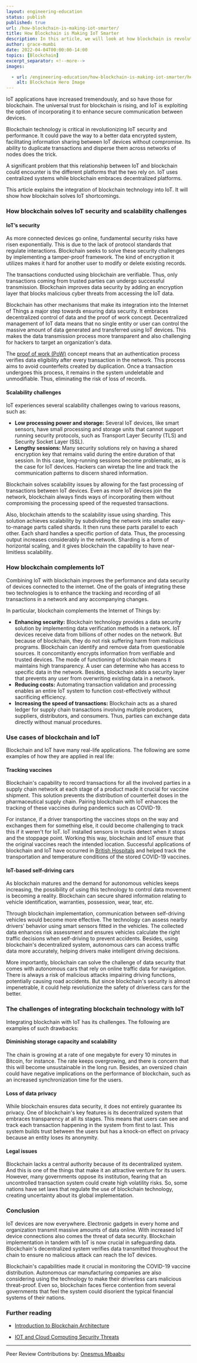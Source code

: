 ```yaml
---
layout: engineering-education
status: publish
published: true
url: /how-blockchain-is-making-iot-smarter/
title: How Blockchain is Making IoT Smarter
description: In this article, we will look at how blockchain is revolutionalizing IoT performance. We will also go through the use cases of these phenomena and learn the challenges of integrating blockchain technology with IoT. 
author: grace-mumbi
date: 2022-04-04T00:00:00-14:00
topics: [Blockchain]
excerpt_separator: <!--more-->
images:

  - url: /engineering-education/how-blockchain-is-making-iot-smarter/hero.jpg
    alt: Blockchain Hero Image
---
```

IoT applications have increased tremendously, and so have those for blockchain. The universal trust for blockchain is rising, and IoT is exploiting the option of incorporating it to enhance secure communication between devices. 
<!--more-->
Blockchain technology is critical in revolutionizing IoT security and performance. It could pave the way to a better data encrypted system, facilitating information sharing between IoT devices without compromise. Its ability to duplicate transactions and disperse them across networks of nodes does the trick.

A significant problem that this relationship between IoT and blockchain could encounter is the different platforms that the two rely on. IoT uses centralized systems while blockchain embraces decentralized platforms.

This article explains the integration of blockchain technology into IoT. It will show how blockchain solves IoT shortcomings.

### How blockchain solves IoT security and scalability challenges

#### IoT’s security
As more connected devices go online, fundamental security risks have risen exponentially. This is due to the lack of protocol standards that regulate interactions. Blockchain seeks to solve these security challenges by implementing a tamper-proof framework. The kind of encryption it utilizes makes it hard for another user to modify or delete existing records.

The transactions conducted using blockchain are verifiable. Thus, only transactions coming from trusted parties can undergo successful transmission. Blockchain improves data security by adding an encryption layer that blocks malicious cyber threats from accessing the IoT data.

Blockchain has other mechanisms that make its integration into the Internet of Things a major step towards ensuring data security. It embraces decentralized control of data and the proof of work concept. Decentralized management of IoT data means that no single entity or user can control the massive amount of data generated and transferred using IoT devices. This makes the data transmission process more transparent and also challenging for hackers to target an organization's data.

The [proof of work (PoW)](https://www.investopedia.com/terms/p/proof-work.asp) concept means that an authentication process verifies data eligibility after every transaction in the network. This process aims to avoid counterfeits created by duplication. Once a transaction undergoes this process, it remains in the system undeletable and unmodifiable. Thus, eliminating the risk of loss of records.

#### Scalability challenges
IoT experiences several scalability challenges owing to various reasons, such as:

- **Low processing power and storage:** Several IoT devices, like smart sensors, have small processing and storage units that cannot support running security protocols, such as Transport Layer Security (TLS) and Security Socket Layer (SSL).
- **Lengthy sessions:** Many security solutions rely on having a shared encryption key that remains valid during the entire duration of that session. In this case, long-running sessions become problematic, as is the case for IoT devices. Hackers can wiretap the line and track the communication patterns to discern shared information.

Blockchain solves scalability issues by allowing for the fast processing of transactions between IoT devices. Even as more IoT devices join the network, blockchain always finds ways of incorporating them without compromising the processing speed of the requested transactions.

Also, blockchain attends to the scalability issue using sharding. This solution achieves scalability by subdividing the network into smaller easy-to-manage parts called shards. It then runs these parts parallel to each other. Each shard handles a specific portion of data. Thus, the processing output increases considerably in the network. Sharding is a form of horizontal scaling, and it gives blockchain the capability to have near-limitless scalability.

### How blockchain complements IoT
Combining IoT with blockchain improves the performance and data security of devices connected to the internet. One of the goals of integrating these two technologies is to enhance the tracking and recording of all transactions in a network and any accompanying changes.

In particular, blockchain complements the Internet of Things by:

- **Enhancing security:** Blockchain technology provides a data security solution by implementing data verification methods in a network. IoT devices receive data from billions of other nodes on the network. But because of blockchain, they do not risk suffering harm from malicious programs. Blockchain can identify and remove data from questionable sources. It concomitantly encrypts information from verifiable and trusted devices. The mode of functioning of blockchain means it maintains high transparency. A user can determine who has access to specific data in the network. Besides, blockchain adds a security layer that prevents any user from overwriting existing data in a network.
- **Reducing costs:** Automating transaction validation and processing enables an entire IoT system to function cost-effectively without sacrificing efficiency.
- **Increasing the speed of transactions:** Blockchain acts as a shared ledger for supply chain transactions involving multiple producers, suppliers, distributors, and consumers. Thus, parties can exchange data directly without manual procedures.

### Use cases of blockchain and IoT
Blockchain and IoT have many real-life applications. The following are some examples of how they are applied in real life:

#### Tracking vaccines
Blockchain's capability to record transactions for all the involved parties in a supply chain network at each stage of a product made it crucial for vaccine shipment. This solution prevents the distribution of counterfeit doses in the pharmaceutical supply chain. Pairing blockchain with IoT enhances the tracking of these vaccines during pandemics such as COVID-19.

For instance, if a driver transporting the vaccines stops on the way and exchanges them for something else, it could become challenging to track this if it weren't for IoT. IoT installed sensors in trucks detect when it stops and the stoppage point. Working this way, blockchain and IoT ensure that the original vaccines reach the intended location. Successful applications of blockchain and IoT have occurred in [British Hospitals](https://www.iotforall.com/blockchain-iot-covid-vaccine-shipments) and helped track the transportation and temperature conditions of the stored COVID-19 vaccines.

#### IoT-based self-driving cars
As blockchain matures and the demand for autonomous vehicles keeps increasing, the possibility of using this technology to control data movement is becoming a reality. Blockchain can secure shared information relating to vehicle identification, warranties, possession, wear, tear, etc.

Through blockchain implementation, communication between self-driving vehicles would become more effective. The technology can assess nearby drivers' behavior using smart sensors fitted in the vehicles. The collected data enhances risk assessment and ensures vehicles calculate the right traffic decisions when self-driving to prevent accidents. Besides, using blockchain's decentralized system, autonomous cars can access traffic data more accurately, helping drivers make intelligent driving decisions.

More importantly, blockchain can solve the challenge of data security that comes with autonomous cars that rely on online traffic data for navigation. There is always a risk of malicious attacks impairing driving functions, potentially causing road accidents. But since blockchain's security is almost impenetrable, it could help revolutionize the safety of driverless cars for the better.

### The challenges of integrating blockchain technology with IoT
Integrating blockchain with IoT has its challenges. The following are examples of such drawbacks:

#### Diminishing storage capacity and scalability
The chain is growing at a rate of one megabyte for every 10 minutes in Bitcoin, for instance. The rate keeps overgrowing, and there is concern that this will become unsustainable in the long run. Besides, an oversized chain could have negative implications on the performance of blockchain, such as an increased synchronization time for the users.

#### Loss of data privacy
While blockchain ensures data security, it does not entirely guarantee its privacy. One of blockchain's key features is its decentralized system that embraces transparency at all its stages. This means that users can see and track each transaction happening in the system from first to last. This system builds trust between the users but has a knock-on effect on privacy because an entity loses its anonymity.

#### Legal issues
Blockchain lacks a central authority because of its decentralized system. And this is one of the things that make it an attractive venture for its users. However, many governments oppose its institution, fearing that an uncontrolled transaction system could create high volatility risks. So, some nations have set laws that regulate the use of blockchain technology, creating uncertainty about its global implementation.

### Conclusion
IoT devices are now everywhere. Electronic gadgets in every home and organization transmit massive amounts of data online. With increased IoT device connections also comes the threat of data security. Blockchain implementation in tandem with IoT is now crucial in safeguarding data. Blockchain's decentralized system verifies data transmitted throughout the chain to ensure no malicious attack can reach the IoT devices.

Blockchain's capabilities made it crucial in monitoring the COVID-19 vaccine distribution. Autonomous car manufacturing companies are also considering using the technology to make their driverless cars malicious threat-proof. Even so, blockchain faces fierce contention from several governments that feel the system could disorient the typical financial systems of their nations.

### Further reading 
- [Introduction to Blockchain Architecture](/engineering-education/an-introduction-to-blockchain-architecture/)

- [IOT and Cloud Computing Security Threats](/engineering-education/iot-and-cloud-computing-security-threats/)

---
Peer Review Contributions by: [Onesmus Mbaabu](/engineering-education/authors/onesmus-mbaabu/)

